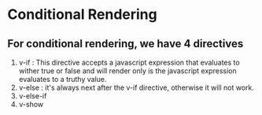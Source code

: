 # Conditional Rendering


## For conditional rendering, we have 4 directives
<ol>
  <li>v-if : This directive accepts a javascript expression that evaluates to wither true or false and will render only is the javascript expression evaluates to a truthy value.</li>

<li>v-else : it's always next after the v-if directive, otherwise it will not work.</li>
<li>v-else-if</li>
<li>v-show</li>

</ol>

